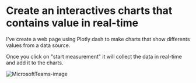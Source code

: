 # Create an interactives charts that contains value in real-time

I've create a web page using Plotly dash to make charts that show differents values from a data source.

Once you click on "start measurement" it will collect the data in real-time and add it to the charts.


![MicrosoftTeams-image](https://user-images.githubusercontent.com/42966905/139599309-dcf38337-efd6-4606-b2d2-2d9e24d01ed3.png)
